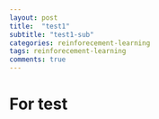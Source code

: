 ```yaml
---
layout: post
title:  "test1"
subtitle: "test1-sub"
categories: reinforecement-learning
tags: reinforecement-learning
comments: true
---
```


# For test